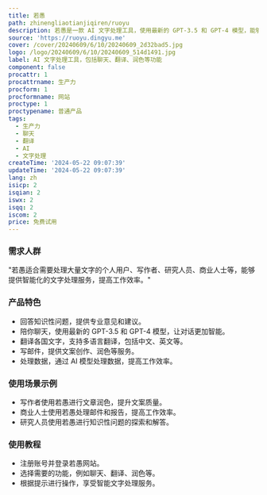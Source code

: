 ```yaml
---
title: 若愚
path: zhinengliaotianjiqiren/ruoyu
description: 若愚是一款 AI 文字处理工具，使用最新的 GPT-3.5 和 GPT-4 模型，能够回答问题、聊天、翻译、润色文章等，价格合理，适合个人和企业用户。
source: 'https://ruoyu.dingyu.me'
cover: /cover/20240609/6/10/20240609_2d32bad5.jpg
logo: /logo/20240609/6/10/20240609_514d1491.jpg
label: AI 文字处理工具，包括聊天、翻译、润色等功能
component: false
procattr: 1
procattrname: 生产力
procform: 1
procformname: 网站
proctype: 1
proctypename: 普通产品
tags:
  - 生产力
  - 聊天
  - 翻译
  - AI
  - 文字处理
createTime: '2024-05-22 09:07:39'
updateTime: '2024-05-22 09:07:39'
lang: zh
isicp: 2
isqian: 2
iswx: 2
isqq: 2
iscom: 2
price: 免费试用
---
```




### 需求人群
"若愚适合需要处理大量文字的个人用户、写作者、研究人员、商业人士等，能够提供智能化的文字处理服务，提高工作效率。"

### 产品特色
* 回答知识性问题，提供专业意见和建议。
* 陪你聊天，使用最新的 GPT-3.5 和 GPT-4 模型，让对话更加智能。
* 翻译各国文字，支持多语言翻译，包括中文、英文等。
* 写邮件，提供文案创作、润色等服务。
* 处理数据，通过 AI 模型处理数据，提高工作效率。

### 使用场景示例
* 写作者使用若愚进行文章润色，提升文案质量。
* 商业人士使用若愚处理邮件和报告，提高工作效率。
* 研究人员使用若愚进行知识性问题的探索和解答。

### 使用教程
* 注册账号并登录若愚网站。
* 选择需要的功能，例如聊天、翻译、润色等。
* 根据提示进行操作，享受智能文字处理服务。

  

